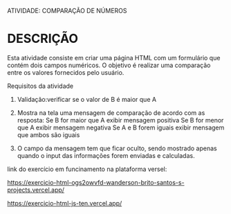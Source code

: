 ATIVIDADE: COMPARAÇÃO DE NÚMEROS
 
# DESCRIÇÃO 

Esta atividade consiste em criar uma página HTML com um formulário que contém  dois campos numéricos.
O objetivo é realizar uma comparação entre os valores fornecidos pelo usuário.

Requisitos da atividade

 1. Validação:verificar se o valor de B é maior que A

 2. Mostra na tela uma mensagem de comparação de acordo com as resposta:
     Se B for maior que A exibir mensagem positiva
     Se B for menor que A exibir mensagem negativa 
     Se A e B forem iguais exibir mensagem que ambos são iguais 

 3. O campo da mensagem tem que ficar oculto, sendo mostrado apenas quando o input das informações forem enviadas e calculadas.


link do exercício em funcinamento na plataforma versel:

https://exercicio-html-ogs2owvfd-wanderson-brito-santos-s-projects.vercel.app/

https://exercicio-html-js-ten.vercel.app/ 
